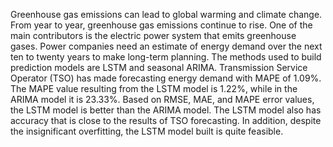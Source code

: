 Greenhouse gas emissions can lead to global warming and climate change. From year to year, greenhouse gas emissions continue to rise. One of the main contributors is the electric power system that emits greenhouse gases. Power companies need an estimate of energy demand over the next ten to twenty years to make long-term planning. The methods used to build prediction models are LSTM and seasonal ARIMA. Transmission Service Operator (TSO) has made forecasting energy demand with MAPE of 1.09%. The MAPE value resulting from the LSTM model is 1.22%, while in the ARIMA model it is 23.33%. Based on RMSE, MAE, and MAPE error values, the LSTM model is better than the ARIMA model. The LSTM model also has accuracy that is close to the results of TSO forecasting. In addition, despite the insignificant overfitting, the LSTM model built is quite feasible.
